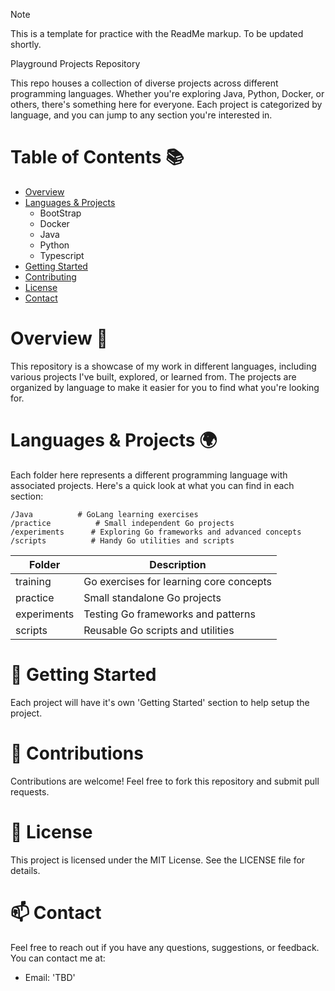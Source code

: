 > [!NOTE]
> This is a template for practice with the ReadMe markup. To be updated shortly. 

Playground Projects Repository

This repo houses a collection of diverse projects across different programming languages. Whether you're exploring Java, Python, Docker, or others, there's something here for everyone. Each project is categorized by language, and you can jump to any section you're interested in.

# Table of Contents 📚
- [Overview](#overview)
- [Languages & Projects](language-&-projects)
  - BootStrap
  - Docker
  - Java
  - Python
  - Typescript
- [Getting Started](getting-started)
- [Contributing](contributing)
- [License](license)
- [Contact](contact)

# Overview 📝
This repository is a showcase of my work in different languages, including various projects I've built, explored, or learned from. The projects are organized by language to make it easier for you to find what you're looking for.

# Languages & Projects 🌍
Each folder here represents a different programming language with associated projects. Here's a quick look at what you can find in each section:

```
/Java          # GoLang learning exercises
/practice          # Small independent Go projects
/experiments      # Exploring Go frameworks and advanced concepts
/scripts          # Handy Go utilities and scripts
```

| Folder | Description |
| --- | --- |
| training | Go exercises for learning core concepts |
| practice | Small standalone Go projects |
| experiments | Testing Go frameworks and patterns |
| scripts | Reusable Go scripts and utilities |

# 🚀 Getting Started
Each project will have it's own 'Getting Started' section to help setup the project.

# 🤝 Contributions
Contributions are welcome! Feel free to fork this repository and submit pull requests.

# 📜 License
This project is licensed under the MIT License. See the LICENSE file for details.

# 📫 Contact
Feel free to reach out if you have any questions, suggestions, or feedback. You can contact me at:
- Email: 'TBD'
